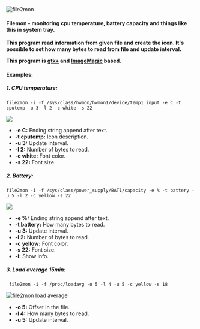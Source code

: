 <img src="http://i57.tinypic.com/a1ha9v.jpg" border="0" alt="file2mon">

<h4>Filemon - monitoring cpu temperature, battery capacity and things like this in system tray.</h4>

<strong>

This program read information from given file and create the icon.
It's possible to set how many bytes to read from file and update interval.

This program is <a href="http://www.gtk.org">gtk+</a> and <a href="http://www.imagemagick.org">ImageMagic</a> based.

</strong>


<h4>Examples:</h4> 
<h5>1. CPU temperature:</h5>
<pre><code>file2mon -i -f /sys/class/hwmon/hwmon1/device/temp1_input -e C -t cputemp -u 3 -l 2 -c white -s 22</code></pre>
<img src="http://i58.tinypic.com/wvwhsi.jpg">
</br>
<ul>
<li><strong>-e C:</strong>&nbsp;Ending string append after text.</li>
<li><strong>-t cputemp:</strong>&nbsp;Icon description.</li>
<li><strong>-u 3:</strong>&nbsp;Update interval.</li>
<li><strong>-l 2:</strong>&nbsp;Number of bytes to read.</li>
<li><strong>-c white:</strong>&nbsp;Font color.</li>
<li><strong>-s 22:</strong>&nbsp;Font size.</li>
</ul>

<h5>2. Battery: </h5>
<pre><code>file2mon -i -f /sys/class/power_supply/BAT1/capacity -e % -t battery -u 5 -l 2 -c yellow -s 22</code></pre>
<img src="http://i57.tinypic.com/6dz6ms.jpg">
</br>
<ul>
<li><strong>-e %:</strong>&nbsp;Ending string append after text.</li>
<li><strong>-t battery:</strong>&nbsp;How many bytes to read.</li>
<li><strong>-u 3:</strong>&nbsp;Update interval.</li>
<li><strong>-l 2:</strong>&nbsp;Number of bytes to read.</li>
<li><strong>-c yellow:</strong>&nbsp;Font color.</li>
<li><strong>-s 22:</strong>&nbsp;Font size.</li>
<li><strong>-i:</strong>&nbsp;Show info.</li>
</ul>

<h5>3. Load average 15min:</h5>
<pre><code> file2mon -i -f /proc/loadavg -o 5 -l 4 -u 5 -c yellow -s 18 </code></pre>
<img src="http://i62.tinypic.com/2gumu7p.jpg" border="0" alt="file2mon load average">

</br>
<ul>
<li><strong>-o 5:</strong>&nbsp;Offset in the file.</li>
<li><strong>-l 4:</strong>&nbsp;How many bytes to read.</li>
<li><strong>-u 5:</strong>&nbsp;Update interval.</li>
</ul>
